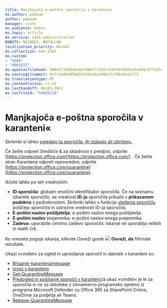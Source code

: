 ```yaml
---
title: Manjkajoča e-poštna sporočila v karanteni
ms.author: pebaum
author: pebaum
manager: scotv
ms.audience: Admin
ms.topic: article
ms.service: o365-administration
ROBOTS: NOINDEX, NOFOLLOW
localization_priority: Normal
ms.collection: Adm_O365
ms.custom:
- "5668"
- "9002625"
ms.openlocfilehash: 900d5f250846e9a7046f72156c150f4970d91d5ad94cb7fc054952228f4bf257
ms.sourcegitcommit: b5f7da89a650d2915dc652449623c78be6247175
ms.translationtype: MT
ms.contentlocale: sl-SI
ms.lasthandoff: 08/05/2021
ms.locfileid: "54026238"
---
```

# <a name="missing-emails-in-quarantine"></a>Manjkajoča e-poštna sporočila v karanteni«

Skrbniki si lahko [ogledajo ta sporočila, jih izdajajo ali izbrišejo.](/microsoft-365/security/office-365-security/manage-quarantined-messages-and-files)

Če želite odpreti Središče & za skladnost s predpisi, odprite [https://protection.office.com](https://protection.office.com/) . Če želite stran Karantena odpreti neposredno, odprite [https://protection.office.com/quarantine](https://protection.office.com/quarantine) .  

Iščete lahko po teh vrednostih:  

- **ID sporočila:** globalni enolični identifikator sporočila. Če na seznamu izberete sporočilo, se vrednost  **ID-ja**  sporočila prikaže v  **prikazanem podoknu**  s podrobnostmi. Skrbniki lahko s funkcijo [sledenja sporočilu](/microsoft-365/security/office-365-security/message-trace-scc) poiščejo sporočila in ustrezne vrednosti ID-ja sporočila.
- **E-poštni naslov pošiljatelja:** e-poštni naslov enega pošiljatelja.
- **E-poštni naslov** prejemnika: e-poštni naslov enega prejemnika.
- **Zadeva:** uporabite celotno zadevo sporočila. Iskanje ne uporablja velikih in malih črk.

Ko vnesete pogoje iskanja, kliknite Osveži gumb ![ ](/microsoft-365/media/scc-quarantine-refresh.png?view=o365-worldwide) **Osveži, da** filtrirate rezultate.

Ukazi »cmdlet« za ogled in upravljanje sporočil in datotek v karanteni so:
- [Brisanje-karantenamessage](/powershell/module/exchange/delete-quarantinemessage)
- [Izvoz v karanteno](/powershell/module/exchange/export-quarantinemessage)
- [Get-QuarantineMessage](/powershell/module/exchange/get-quarantinemessage)
- [Predogled in pošiljanje sporočil v karanteni:](/powershell/module/exchange/preview-quarantinemessage)ta ukaz »cmdlet« je le za sporočila in ne za datoteke z zlonamerno programsko opremo iz programa Microsoft Defender za Office 365 za SharePoint Online, OneDrive za podjetja ali Teams.
- [Release-QuarantineMessage](/powershell/module/exchange/release-quarantinemessage)